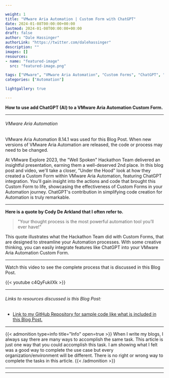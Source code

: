 ```yaml
---

weight: 1
title: "VMware Aria Automation | Custom Form with ChatGPT"
date: 2024-01-08T00:00:00+00:00
lastmod: 2024-01-08T00:00:00+00:00
draft: false
author: "Dale Hassinger"
authorLink: "https://twitter.com/dalehassinger"
description: ""
images: []
resources:
- name: "featured-image"
  src: "featured-image.png"

tags: ["VMware", "VMware Aria Automation", "Custom Forms", "ChatGPT", "AI"]
categories: ["Automation"]

lightgallery: true

---
```


**How to use add ChatGPT (AI) to a VMware Aria Automation Custom Form.**

<!--more-->

---

###### VMware Aria Automation  

VMware Aria Automation 8.14.1 was used for this Blog Post. When new versions of VMware Aria Automation are released, the code or process may need to be changed.  

At VMware Explore 2023, the "Well Spoken" Hackathon Team delivered an insightful presentation, earning them a well-deserved 2nd place. In this blog post and video, we'll take a closer, "Under the Hood" look at how they created a Custom Form within VMware Aria Automation, featuring ChatGPT integration. You'll gain insight into the actions and code that brought this Custom Form to life, showcasing the effectiveness of Custom Forms in your Automation journey. ChatGPT's contribution in simplifying code creation for Automation is truly remarkable.  

---

**Here is a quote by Cody De Arkland that I often refer to.**  

>"Your thought process is the most powerful automation tool you’ll ever have!"

This quote illustrates what the Hackathon Team did with Custom Forms, that are designed to streamline your Automation processes. With some creative thinking, you can easily integrate features like ChatGPT into your VMware Aria Automation Custom Form.  

---

Watch this video to see the complete process that is discussed in this Blog Post.  

{{< youtube c4QyFukilXk >}}  

---

###### Links to resources discussed is this Blog Post:  
* [Link to my GitHub Repository for sample code like what is included in this Blog Post.](https://github.com/dalehassinger/unlocking-the-potential/)  

---

{{< admonition type=info title="Info" open=true >}}
When I write my blogs, I always say there are many ways to accomplish the same task. This article is just one way that you could accomplish this task. I am showing what I felt was a good way to complete the use case but every organization/environment will be different. There is no right or wrong way to complete the tasks in this article.
{{< /admonition >}}

---

<center>
<script type="text/javascript" src="https://cdnjs.buymeacoffee.com/1.0.0/button.prod.min.js" data-name="bmc-button" data-slug="dalehassinger" data-color="#FFDD00" data-emoji=""  data-font="Cookie" data-text="Buy me a coffee" data-outline-color="#000000" data-font-color="#000000" data-coffee-color="#ffffff" ></script>
</center>

---
